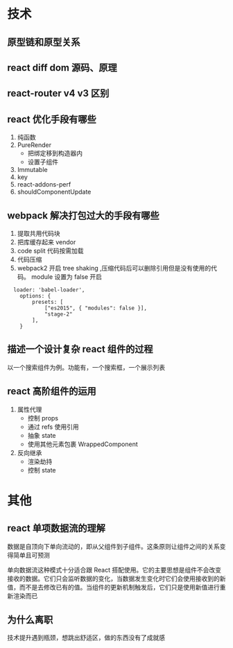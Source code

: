 # 技术

## 原型链和原型关系

## react diff dom 源码、原理

## react-router v4 v3 区别

## react 优化手段有哪些

1.  纯函数
2.  PureRender
    - 把绑定移到构造器内
    - 设置子组件
3.  Immutable
4.  key
5.  react-addons-perf
6.  shouldComponentUpdate

## webpack 解决打包过大的手段有哪些

1.  提取共用代码块
2.  把库缓存起来 vendor
3.  code split 代码按需加载
4.  代码压缩
5.  webpack2 开启 tree shaking ,压缩代码后可以删除引用但是没有使用的代码。 module 设置为 false 开启

```
  loader: 'babel-loader',
    options: {
        presets: [
            ["es2015", { "modules": false }],
            "stage-2"
        ],
    }
```
    
## 描述一个设计复杂 react 组件的过程

以一个搜索组件为例。功能有，一个搜索框，一个展示列表

## react 高阶组件的运用

1.  属性代理
    - 控制 props
    - 通过 refs 使用引用
    - 抽象 state
    * 使用其他元素包裹 WrappedComponent
2.  反向继承
    - 渲染劫持
    - 控制 state

# 其他

## react 单项数据流的理解

数据是自顶向下单向流动的，即从父组件到子组件。这条原则让组件之间的关系变得简单且可预测

单向数据流这种模式十分适合跟 React 搭配使用。它的主要思想是组件不会改变接收的数据。它们只会监听数据的变化，当数据发生变化时它们会使用接收到的新值，而不是去修改已有的值。当组件的更新机制触发后，它们只是使用新值进行重新渲染而已

## 为什么离职

技术提升遇到瓶颈，想跳出舒适区，做的东西没有了成就感
